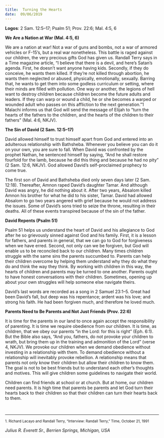 ```yaml
---
title:  Turning the Hearts
date:  09/06/2019
---
```


**Logos**: 2 Sam. 12:5–17; Psalm 51; Prov. 22:6; Mal. 4:5, 6

**We Are a Nation at War (Mal. 4:5, 6)**

We are a nation at war! Not a war of guns and bombs, not a war of armored vehicles or F-15’s, but a real war nonetheless. This battle is raged against our children, the very precious gifts God has given us. Randall Terry says in a Time magazine article, “I believe that there is a devil, and here’s Satan’s agenda. First, he doesn’t want anyone having kids. Secondly, if they do conceive, he wants them killed. If they’re not killed through abortion, he wants them neglected or abused, physically, emotionally, sexually. Barring that, he wants to get them into some godless curriculum or setting, where their minds are filled with pollution. One way or another, the legions of hell want to destroy children because children become the future adults and leaders. If they can warp or wound a child, he or she becomes a warped or wounded adult who passes on this affliction to the next generation.”1 Malachi informs us that God will send the message of Elijah to “turn the hearts of the fathers to the children, and the hearts of the children to their fathers” (Mal. 4:6, NKJV).

**The Sin of David (2 Sam. 12:5–17)**

David allowed himself to trust himself apart from God and entered into an adulterous relationship with Bathsheba. Whenever you believe you can do it on your own, you are sure to fall. When David was confronted by the prophet Nathan, he sentenced himself by saying, “And he shall restore fourfold for the lamb, because he did this thing and because he had no pity” (2 Sam. 12:6, NKJV). God allowed David’s self-proclaimed prophecy to come true.

The first son of David and Bathsheba died only seven days later (2 Sam. 12:18). Thereafter, Amnon raped David’s daughter Tamar. And although David was angry, he did nothing about it. After two years, Absalom killed Amnon his brother for what he did to his sister, Tamar. David had allowed Absalom to go two years angered with grief because he would not address the issues. Some of David’s sons tried to seize the throne, resulting in their deaths. All of these events transpired because of the sin of the father.

**David Repents (Psalm 51)**

Psalm 51 helps us understand the heart of David and his allegiance to God after he so grievously sinned against God and his family. First, it is a lesson for fathers, and parents in general, that we can go to God for forgiveness when we have erred. Second, not only can we be forgiven, but God will enable us to be reconciled back to our children. Many times children struggle with the same sins the parents succumbed to. Parents can help their children overcome by helping them understand why they do what they do and think the way they think. By working with children in this way, the hearts of children and parents may be turned to one another. Parents ought to have honest conversations with their children. Sometimes, opening up about your own struggles will help someone else navigate theirs.

David’s last words are recorded as a song in 2 Samuel 23:1–5. Great had been David’s fall, but deep was his repentance; ardent was his love; and strong his faith. He had been forgiven much, and therefore he loved much.

**Parents Need to Be Parents and Not Just Friends (Prov. 22:6)**

It is time for the parents in our land to once again accept the responsibility of parenting. It is time we require obedience from our children. It is time, as children, that we obey our parents “in the Lord: for this is right” (Eph. 6:1). But the Bible also says, “And you, fathers, do not provoke your children to wrath, but bring them up in the training and admonition of the Lord” (verse 4, NKJV). We provoke our children when we demand obedience without investing in a relationship with them. To demand obedience without a relationship will inevitably provoke rebellion. A relationship means that parents not only know their children but allow their children to know them. The goal is not to be best friends but to understand each other’s thoughts and motives. This will give children some guidelines to navigate their world.

Children can find friends at school or at church. But at home, our children need parents. It is high time that parents be parents and let God turn their hearts back to their children so that their children can turn their hearts back to them.

 

---

<sup>1. Richard Lacayo and Randall Terry, “Interview: Randall Terry,” Time, October 21, 1991</sup>

_Julius R. Everett Sr., Berrien Springs, Michigan, USA_